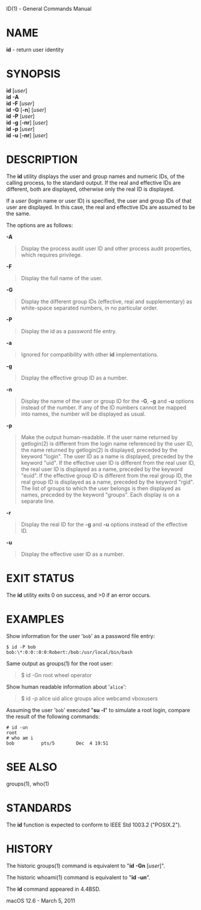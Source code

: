 ID(1) - General Commands Manual

# NAME

**id** - return user identity

# SYNOPSIS

**id**
\[*user*]  
**id**
**-A**  
**id**
**-F**
\[*user*]  
**id**
**-G**&nbsp;\[**-n**]
\[*user*]  
**id**
**-P**
\[*user*]  
**id**
**-g**&nbsp;\[**-nr**]
\[*user*]  
**id**
**-p**
\[*user*]  
**id**
**-u**&nbsp;\[**-nr**]
\[*user*]

# DESCRIPTION

The
**id**
utility displays the user and group names and numeric IDs, of the
calling process, to the standard output.
If the real and effective IDs are different, both are displayed,
otherwise only the real ID is displayed.

If a
*user*
(login name or user ID)
is specified, the user and group IDs of that user are displayed.
In this case, the real and effective IDs are assumed to be the same.

The options are as follows:

**-A**

> Display the process audit user ID and other process audit properties, which
> requires privilege.

**-F**

> Display the full name of the user.

**-G**

> Display the different group IDs (effective, real and supplementary)
> as white-space separated numbers, in no particular order.

**-P**

> Display the id as a password file entry.

**-a**

> Ignored for compatibility with other
> **id**
> implementations.

**-g**

> Display the effective group ID as a number.

**-n**

> Display the name of the user or group ID for the
> **-G**,
> **-g**
> and
> **-u**
> options instead of the number.
> If any of the ID numbers cannot be mapped into names, the number will be
> displayed as usual.

**-p**

> Make the output human-readable.
> If the user name returned by
> getlogin(2)
> is different from the login name referenced by the user ID, the name
> returned by
> getlogin(2)
> is displayed, preceded by the keyword
> "login".
> The user ID as a name is displayed, preceded by the keyword
> "uid".
> If the effective user ID is different from the real user ID, the real user
> ID is displayed as a name, preceded by the keyword
> "euid".
> If the effective group ID is different from the real group ID, the real group
> ID is displayed as a name, preceded by the keyword
> "rgid".
> The list of groups to which the user belongs is then displayed as names,
> preceded by the keyword
> "groups".
> Each display is on a separate line.

**-r**

> Display the real ID for the
> **-g**
> and
> **-u**
> options instead of the effective ID.

**-u**

> Display the effective user ID as a number.

# EXIT STATUS

The **id** utility exits&#160;0 on success, and&#160;&gt;0 if an error occurs.

# EXAMPLES

Show information for the user
'`bob`'
as a password file entry:

	$ id -P bob
	bob:\*:0:0::0:0:Robert:/bob:/usr/local/bin/bash

Same output as
groups(1) for the root user:

> $ id -Gn root
> wheel operator

Show human readable information about
'`alice`':

> $ id -p alice
> uid     alice
> groups  alice webcamd vboxusers

Assuming the user
'`bob`'
executed
"**su** **-l**"
to simulate a root login, compare the result of the following commands:

	# id -un
	root
	# who am i
	bob          pts/5        Dec  4 19:51

# SEE ALSO

groups(1),
who(1)

# STANDARDS

The
**id**
function is expected to conform to
IEEE Std 1003.2 ("POSIX.2").

# HISTORY

The
historic
groups(1)
command is equivalent to
"**id** **-Gn** [*user*]".

The
historic
whoami(1)
command is equivalent to
"**id** **-un**".

The
**id**
command appeared in
4.4BSD.

macOS 12.6 - March 5, 2011
